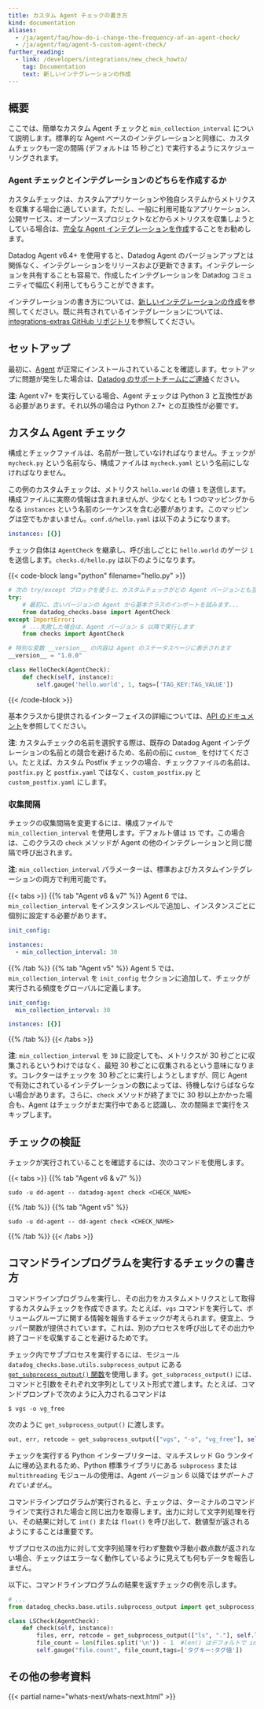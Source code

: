 ```yaml
---
title: カスタム Agent チェックの書き方
kind: documentation
aliases:
  - /ja/agent/faq/how-do-i-change-the-frequency-of-an-agent-check/
  - /ja/agent/faq/agent-5-custom-agent-check/
further_reading:
  - link: /developers/integrations/new_check_howto/
    tag: Documentation
    text: 新しいインテグレーションの作成
---
```

## 概要

ここでは、簡単なカスタム Agent チェックと `min_collection_interval` について説明します。標準的な Agent ベースのインテグレーションと同様に、カスタムチェックも一定の間隔 (デフォルトは 15 秒ごと) で実行するようにスケジューリングされます。

### Agent チェックとインテグレーションのどちらを作成するか

カスタムチェックは、カスタムアプリケーションや独自システムからメトリクスを収集する場合に適しています。ただし、一般に利用可能なアプリケーション、公開サービス、オープンソースプロジェクトなどからメトリクスを収集しようとしている場合は、[完全な Agent インテグレーションを作成][1]することをお勧めします。

Datadog Agent v6.4+ を使用すると、Datadog Agent のバージョンアップとは関係なく、インテグレーションをリリースおよび更新できます。インテグレーションを共有することも容易で、作成したインテグレーションを Datadog コミュニティで幅広く利用してもらうことができます。

インテグレーションの書き方については、[新しいインテグレーションの作成][1]を参照してください。既に共有されているインテグレーションについては、[integrations-extras GitHub リポジトリ][2]を参照してください。

## セットアップ

最初に、[Agent][3] が正常にインストールされていることを確認します。セットアップに問題が発生した場合は、[Datadog のサポートチームにご連絡][4]ください。

**注**: Agent v7+ を実行している場合、Agent チェックは Python 3 と互換性がある必要があります。それ以外の場合は Python 2.7+ との互換性が必要です。

## カスタム Agent チェック

<div class="alert alert-warning">
  構成とチェックファイルは、名前が一致していなければなりません。チェックが <code>mycheck.py</code> という名前なら、構成ファイルは <code>mycheck.yaml</code> という名前にしなければなりません。
</div>

この例のカスタムチェックは、メトリクス `hello.world` の値 `1` を送信します。構成ファイルに実際の情報は含まれませんが、少なくとも 1 つのマッピングからなる `instances` という名前のシーケンスを含む必要があります。このマッピングは空でもかまいません。`conf.d/hello.yaml` は以下のようになります。

```yaml
instances: [{}]
```

チェック自体は `AgentCheck` を継承し、呼び出しごとに `hello.world` のゲージ `1` を送信します。`checks.d/hello.py` は以下のようになります。

{{< code-block lang="python" filename="hello.py" >}}
```python
# 次の try/except ブロックを使うと、カスタムチェックがどの Agent バージョンとも互換性を持つようになります
try:
    # 最初に、古いバージョンの Agent から基本クラスのインポートを試みます...
    from datadog_checks.base import AgentCheck
except ImportError:
    # ...失敗した場合は、Agent バージョン 6 以降で実行します
    from checks import AgentCheck

# 特別な変数 __version__ の内容は Agent のステータスページに表示されます
__version__ = "1.0.0"

class HelloCheck(AgentCheck):
    def check(self, instance):
        self.gauge('hello.world', 1, tags=['TAG_KEY:TAG_VALUE'])
```
{{< /code-block >}}

基本クラスから提供されるインターフェイスの詳細については、[API のドキュメント][5]を参照してください。

**注**: カスタムチェックの名前を選択する際は、既存の Datadog Agent インテグレーションの名前との競合を避けるため、名前の前に `custom_` を付けてください。たとえば、カスタム Postfix チェックの場合、チェックファイルの名前は、`postfix.py` と `postfix.yaml` ではなく、`custom_postfix.py` と `custom_postfix.yaml` にします。

### 収集間隔

チェックの収集間隔を変更するには、構成ファイルで `min_collection_interval` を使用します。デフォルト値は `15` です。この場合は、このクラスの `check` メソッドが Agent の他のインテグレーションと同じ間隔で呼び出されます。

**注**: `min_collection_interval` パラメーターは、標準およびカスタムインテグレーションの両方で利用可能です。

{{< tabs >}}
{{% tab "Agent v6 & v7" %}}
Agent 6 では、`min_collection_interval` をインスタンスレベルで追加し、インスタンスごとに個別に設定する必要があります。

```yaml
init_config:

instances:
  - min_collection_interval: 30
```

{{% /tab %}}
{{% tab "Agent v5" %}}
Agent 5 では、`min_collection_interval` を `init_config` セクションに追加して、チェックが実行される頻度をグローバルに定義します。

```yaml
init_config:
  min_collection_interval: 30

instances: [{}]
```

{{% /tab %}}
{{< /tabs >}}

**注**: `min_collection_interval` を `30` に設定しても、メトリクスが 30 秒ごとに収集されるというわけではなく、最短 30 秒ごとに収集されるという意味になります。コレクターはチェックを 30 秒ごとに実行しようとしますが、同じ Agent で有効にされているインテグレーションの数によっては、待機しなけらばならない場合があります。さらに、`check` メソッドが終了までに 30 秒以上かかった場合も、Agent はチェックがまだ実行中であると認識し、次の間隔まで実行をスキップします。

## チェックの検証

チェックが実行されていることを確認するには、次のコマンドを使用します。

{{< tabs >}}
{{% tab "Agent v6 & v7" %}}

```shell
sudo -u dd-agent -- datadog-agent check <CHECK_NAME>
```

{{% /tab %}}
{{% tab "Agent v5" %}}

```shell
sudo -u dd-agent -- dd-agent check <CHECK_NAME>
```

{{% /tab %}}
{{< /tabs >}}

## コマンドラインプログラムを実行するチェックの書き方

コマンドラインプログラムを実行し、その出力をカスタムメトリクスとして取得するカスタムチェックを作成できます。たとえば、`vgs` コマンドを実行して、ボリュームグループに関する情報を報告するチェックが考えられます。便宜上、ラッパー関数が提供されています。これは、別のプロセスを呼び出してその出力や終了コードを収集することを避けるためです。

チェック内でサブプロセスを実行するには、モジュール `datadog_checks.base.utils.subprocess_output` にある [`get_subprocess_output()` 関数][6]を使用します。`get_subprocess_output()` には、コマンドと引数をそれぞれ文字列としてリスト形式で渡します。たとえば、コマンドプロンプトで次のように入力されるコマンドは

```text
$ vgs -o vg_free
```

次のように `get_subprocess_output()` に渡します。

```python
out, err, retcode = get_subprocess_output(["vgs", "-o", "vg_free"], self.log, raise_on_empty_output=True)
```

<div class="alert alert-warning">
    チェックを実行する Python インタープリターは、マルチスレッド Go ランタイムに埋め込まれるため、Python 標準ライブラリにある <code>subprocess</code> または <code>multithreading</code> モジュールの使用は、Agent バージョン 6 以降では<em>サポートされていません</em>。
</div>

コマンドラインプログラムが実行されると、チェックは、ターミナルのコマンドラインで実行された場合と同じ出力を取得します。出力に対して文字列処理を行い、その結果に対して `int()` または `float()` を呼び出して、数値型が返されるようにすることは重要です。

サブプロセスの出力に対して文字列処理を行わず整数や浮動小数点数が返されない場合、チェックはエラーなく動作しているように見えても何もデータを報告しません。

以下に、コマンドラインプログラムの結果を返すチェックの例を示します。

```python
# ...
from datadog_checks.base.utils.subprocess_output import get_subprocess_output

class LSCheck(AgentCheck):
    def check(self, instance):
        files, err, retcode = get_subprocess_output(["ls", "."], self.log, raise_on_empty_output=True)
        file_count = len(files.split('\n')) - 1  #len() はデフォルトで int 値を返します
        self.gauge("file.count", file_count,tags=['タグキー:タグ値'])
```

## その他の参考資料

{{< partial name="whats-next/whats-next.html" >}}

[1]: /ja/developers/integrations/new_check_howto/
[2]: https://github.com/DataDog/integrations-extras
[3]: http://app.datadoghq.com/account/settings#agent
[4]: /ja/help/
[5]: https://datadoghq.dev/integrations-core/base/api/#datadog_checks.base.checks.base.AgentCheck
[6]: https://datadog-checks-base.readthedocs.io/en/latest/datadog_checks.utils.html#module-datadog_checks.base.utils.subprocess_output